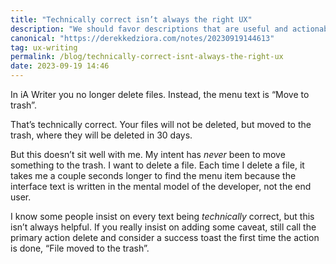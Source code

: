 ```yaml
---
title: "Technically correct isn’t always the right UX"
description: "We should favor descriptions that are useful and actionable over technically correct"
canonical: "https://derekkedziora.com/notes/20230919144613"
tag: ux-writing
permalink: /blog/technically-correct-isnt-always-the-right-ux
date: 2023-09-19 14:46
---
```


In iA Writer you no longer delete files. Instead, the menu text is “Move to trash”.

That’s technically correct. Your files will not be deleted, but moved to the trash, where they will be deleted in 30 days. 

But this doesn’t sit well with me. My intent has *never* been to move something to the trash. I want to delete a file. Each time I delete a file, it takes me a couple seconds longer to find the menu item because the interface text is written in the mental model of the developer, not the end user.

I know some people insist on every text being *technically* correct, but this isn’t always helpful. If you really insist on adding some caveat, still call the primary action delete and consider a success toast the first time the action is done, “File moved to the trash”.